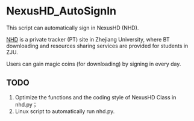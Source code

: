 # NexusHD_AutoSignIn

This script can automatically sign in NexusHD (NHD).

[NHD](http://www.nexushd.org) is a private tracker (PT) site in Zhejiang University, where BT downloading and resources sharing services are provided for students in ZJU.

Users can gain magic coins (for downloading) by signing in every day.

## TODO

1. Optimize the functions and the coding style of NexusHD Class in nhd.py；
2. Linux script to automatically run nhd.py.
